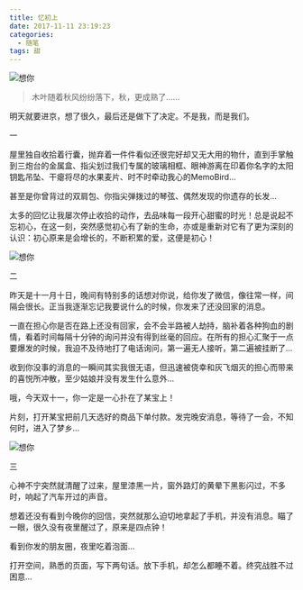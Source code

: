 ```yaml
---
title: 忆初上
date: 2017-11-11 23:19:23
categories:
  - 随笔
tags: 甜
---
```


![想你](/imgs/1510413735735.jpg)

> 木叶随着秋风纷纷落下，秋，更成熟了……

明天就要进京，想了很久，最后还是做下了决定。不是我，而是我们。

一

屋里独自收拾着行囊，抛弃着一件件看似还很完好却又无大用的物什，直到手掌触到三炮台的金属盒、指尖划过我们专属的玻璃相框、眼神游离在印着你名字的太阳钥匙吊坠、干瘪将尽的水果麦片、时不时牵动我心的MemoBird…

甚至是你曾背过的双肩包、你指尖弹拨过的琴弦、偶然发现的你遗存的长发…

太多的回忆让我屡次停止收拾的动作，去品味每一段开心甜蜜的时光！总是说起不忘初心，在这一刻，突然感觉初心有了新的生命，亦或是重新对它有了更为深刻的认识：初心原来是会增长的，不断积累的爱，这便是初心！

![想你](/imgs/1510413747359.jpg)

二

昨天是十一月十日，晚间有特别多的话想对你说，给你发了微信，像往常一样，间隔会很长。正当我逐渐忘记我要说什么的时候，你发来了还没回家的消息。

一直在担心你是否在路上还没有回家，会不会半路被人劫持，脑补着各种狗血的剧情，看着时间每隔十分钟的询问并没有得到丝毫的回应。在所有的担心汇聚于一点要爆发的时候，我迫不及待地打了电话询问，第一遍无人接听，第二遍被挂断了…

收到你没事的消息的一瞬间其实我很无语，但迅速被侥幸和灰飞烟灭的担心而带来的喜悦所冲散，至少姑娘并没有发生什么意外…

哦，今天双十一，你一定是一心扑在了某宝上！

片刻，打开某宝把前几天选好的商品下单付款。发完晚安消息，等待了一会，不知何时，进入了梦乡…

![想你](/imgs/1510413859358.jpg)

三

心神不宁突然就清醒了过来，屋里漆黑一片，窗外路灯的黄晕下黑影闪过，不多时，响起了汽车开过的声音。

想着还没有看到今晚你的回信，突然就那么迫切地拿起了手机，并没有消息。瞄了一眼，很久没有夜里醒过了，原来是四点钟！

看到你发的朋友圈，夜里吃着泡面…

打开空间，熟悉的页面，写下两句话。放下手机，却怎么都睡不着。终究战胜不过困意…
